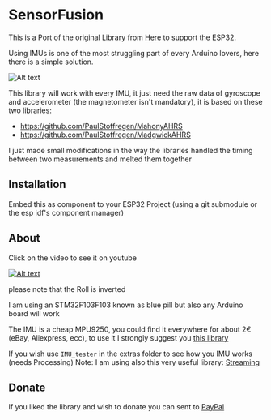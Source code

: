 # SensorFusion
This is a Port of the original Library from [Here](https://github.com/aster94/SensorFusion) to support the ESP32.

Using IMUs is one of the most struggling part of every Arduino lovers, here there is a simple solution.

![Alt text](/extras/axis.png?raw=true "axis")

This library will work with every IMU, it just need the raw data of gyroscope and accelerometer (the magnetometer isn't mandatory), it is based on these two libraries:
- https://github.com/PaulStoffregen/MahonyAHRS 
- https://github.com/PaulStoffregen/MadgwickAHRS 

I just made small modifications in the way the libraries handled the timing between two measurements and melted them together


## Installation
Embed this as component to your ESP32 Project (using a git submodule or the esp idf's component manager)


## About

Click on the video to see it on youtube

[![Alt text](https://img.youtube.com/vi/uhsOAhe9qgI/0.jpg)](https://www.youtube.com/watch?v=uhsOAhe9qgI)

please note that the Roll is inverted


I am using an STM32F103F103 known as blue pill but also any Arduino board will work

The IMU is a cheap MPU9250, you could find it everywhere for about 2€ (eBay, Aliexpress, ecc), to use it I strongly suggest you [this library](https://github.com/bolderflight/MPU9250)

If you wish use `IMU_tester` in the extras folder to see how you IMU works (needs Processing)
Note: I am using also this very useful library: [Streaming](https://github.com/geneReeves/ArduinoStreaming)

## Donate

If you liked the library and wish to donate you can sent to [PayPal](https://paypal.me/aster94)
